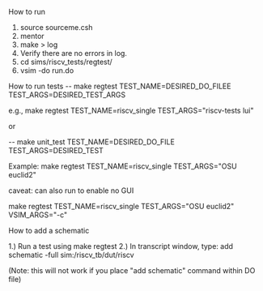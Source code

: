 How to run
1. source sourceme.csh
2. mentor
3. make > log
4. Verify there are no errors in log.
5. cd sims/riscv_tests/regtest/
6. vsim -do run.do

How to run tests
-- make regtest TEST_NAME=DESIRED_DO_FILEE TEST_ARGS=DESIRED_TEST_ARGS

e.g., make regtest TEST_NAME=riscv_single TEST_ARGS="riscv-tests lui"

or

-- make unit_test TEST_NAME=DESIRED_DO_FILE TEST_ARGS=DESIRED_TEST

Example:
make regtest TEST_NAME=riscv_single TEST_ARGS="OSU euclid2"

caveat:  can also run to enable no GUI

make regtest TEST_NAME=riscv_single TEST_ARGS="OSU euclid2" VSIM_ARGS="-c"

How to add a schematic

1.) Run a test using make regtest
2.) In transcript window, type: add schematic -full sim:/riscv_tb/dut/riscv

(Note: this will not work if you place "add schematic" command within DO file)